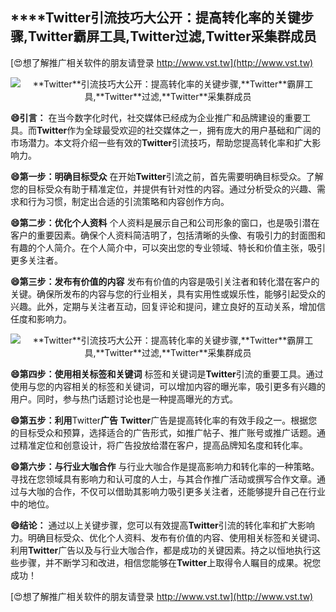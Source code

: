 ## ****Twitter**引流技巧大公开：提高转化率的关键步骤,**Twitter**霸屏工具,**Twitter**过滤,**Twitter**采集群成员**

[😍想了解推广相关软件的朋友请登录 http://www.vst.tw](http://www.vst.tw)

 <center><img src="https://vst.tw/MP4/tuiguang/png/6.png" alt="**Twitter**引流技巧大公开：提高转化率的关键步骤,**Twitter**霸屏工具,**Twitter**过滤,**Twitter**采集群成员"></center>

**😄引言：**
在当今数字化时代，社交媒体已经成为企业推广和品牌建设的重要工具。而**Twitter**作为全球最受欢迎的社交媒体之一，拥有庞大的用户基础和广阔的市场潜力。本文将介绍一些有效的**Twitter**引流技巧，帮助您提高转化率和扩大影响力。

**😄第一步：明确目标受众**
在开始**Twitter**引流之前，首先需要明确目标受众。了解您的目标受众有助于精准定位，并提供有针对性的内容。通过分析受众的兴趣、需求和行为习惯，制定出合适的引流策略和内容创作方向。

**😄第二步：优化个人资料**
个人资料是展示自己和公司形象的窗口，也是吸引潜在客户的重要因素。确保个人资料简洁明了，包括清晰的头像、有吸引力的封面图和有趣的个人简介。在个人简介中，可以突出您的专业领域、特长和价值主张，吸引更多关注者。

**😄第三步：发布有价值的内容**
发布有价值的内容是吸引关注者和转化潜在客户的关键。确保所发布的内容与您的行业相关，具有实用性或娱乐性，能够引起受众的兴趣。此外，定期与关注者互动，回复评论和提问，建立良好的互动关系，增加信任度和影响力。

 <center><img src="https://vst.tw/MP4/tuiguang/png/0.png" alt="**Twitter**引流技巧大公开：提高转化率的关键步骤,**Twitter**霸屏工具,**Twitter**过滤,**Twitter**采集群成员"></center>

**😄第四步：使用相关标签和关键词**
标签和关键词是**Twitter**引流的重要工具。通过使用与您的内容相关的标签和关键词，可以增加内容的曝光率，吸引更多有兴趣的用户。同时，参与热门话题讨论也是一种提高曝光的方式。

**😄第五步：利用**Twitter**广告**
**Twitter**广告是提高转化率的有效手段之一。根据您的目标受众和预算，选择适合的广告形式，如推广帖子、推广账号或推广话题。通过精准定位和创意设计，将广告投放给潜在客户，提高品牌知名度和转化率。

**😄第六步：与行业大咖合作**
与行业大咖合作是提高影响力和转化率的一种策略。寻找在您领域具有影响力和认可度的人士，与其合作推广活动或撰写合作文章。通过与大咖的合作，不仅可以借助其影响力吸引更多关注者，还能够提升自己在行业中的地位。

**😄结论：**
通过以上关键步骤，您可以有效提高**Twitter**引流的转化率和扩大影响力。明确目标受众、优化个人资料、发布有价值的内容、使用相关标签和关键词、利用**Twitter**广告以及与行业大咖合作，都是成功的关键因素。持之以恒地执行这些步骤，并不断学习和改进，相信您能够在**Twitter**上取得令人瞩目的成果。祝您成功！

[😍想了解推广相关软件的朋友请登录 http://www.vst.tw](http://www.vst.tw)



